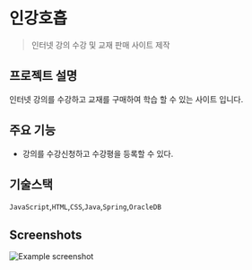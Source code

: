 # 인강호흡
> 인터넷 강의 수강 및 교재 판매 사이트 제작


## 프로젝트 설명
인터넷 강의를 수강하고 교재를 구매하여 학습 할 수 있는 사이트 입니다. 


## 주요 기능
- 강의를 수강신청하고 수강평을 등록할 수 있다.


## 기술스택
`JavaScript`,`HTML`,`CSS`,`Java`,`Spring`,`OracleDB`


## Screenshots
![Example screenshot](./img/screenshot.png)
<!-- If you have screenshots you'd like to share, include them here. -->

